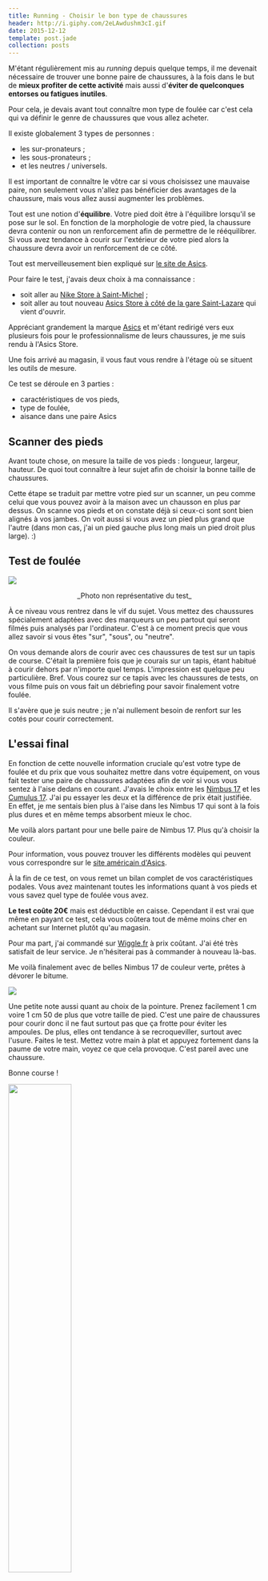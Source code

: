 ```yaml
---
title: Running - Choisir le bon type de chaussures
header: http://i.giphy.com/2eLAwdushm3cI.gif
date: 2015-12-12
template: post.jade
collection: posts
---
```


M'étant régulièrement mis au *running* depuis quelque temps, il me devenait nécessaire de trouver une bonne paire de chaussures, à la fois dans le but de **mieux profiter de cette activité** mais aussi d'**éviter de quelconques entorses ou fatigues inutiles**.

Pour cela, je devais avant tout connaître mon type de foulée car c'est cela qui va définir le genre de chaussures que vous allez acheter.

Il existe globalement 3 types de personnes :

- les sur-pronateurs ;
- les sous-pronateurs ;
- et les neutres / universels.

Il est important de connaître le vôtre car si vous choisissez une mauvaise paire, non seulement vous n'allez pas bénéficier des avantages de la chaussure, mais vous allez aussi augmenter les problèmes.

Tout est une notion d'**équilibre**. Votre pied doit être à l'équilibre lorsqu'il se pose sur le sol. En fonction de la morphologie de votre pied, la chaussure devra contenir ou non un renforcement afin de permettre de le rééquilibrer. Si vous avez tendance à courir sur l'extérieur de votre pied alors la chaussure devra avoir un renforcement de ce côté.

Tout est merveilleusement bien expliqué sur [le site de Asics](http://www.asics.com/fr/fr-fr/sports/running/preparation/understanding-pronation-find-the-right-shoes-for-you).

Pour faire le test, j'avais deux choix à ma connaissance :

- soit aller au [Nike Store à Saint-Michel](https://www.google.fr/maps/place/Nike+Store/@48.848568,2.341838,15z/data=!4m2!3m1!1s0x0:0xc7c49e9f4fbbf118?sa=X&ved=0ahUKEwigv_ufmtXJAhWLhhoKHUSGDBEQ_BIIhwEwCg) ;
- soit aller au tout nouveau [Asics Store à côté de la gare Saint-Lazare](https://www.google.fr/maps/place/asics/@48.8760386,2.3248993,17z/data=!3m1!4b1!4m2!3m1!1s0x47e66e359aa4521b:0x9d3c1fadf4e0c47e) qui vient d'ouvrir.

Appréciant grandement la marque [Asics](http://www.asics.com/fr/fr-fr) et m'étant redirigé vers eux plusieurs fois pour le professionnalisme de leurs chaussures, je me suis rendu à l'Asics Store.

Une fois arrivé au magasin, il vous faut vous rendre à l'étage où se situent les outils de mesure.

Ce test se déroule en 3 parties :

- caractéristiques de vos pieds,
- type de foulée,
- aisance dans une paire Asics

## Scanner des pieds

Avant toute chose, on mesure la taille de vos pieds : longueur, largeur, hauteur. De quoi tout connaître à leur sujet afin de choisir la bonne taille de chaussures.

Cette étape se traduit par mettre votre pied sur un scanner, un peu comme celui que vous pouvez avoir à la maison avec un chausson en plus par dessus. On scanne vos pieds et on constate déjà si ceux-ci sont sont bien alignés à vos jambes. On voit aussi si vous avez un pied plus grand que l'autre (dans mon cas, j'ai un pied gauche plus long mais un pied droit plus large). :)

## Test de foulée

![](/images/running-connaitre-type-foulee/asics-test.jpg)

<div style="text-align: center">_Photo non représentative du test_</div>

À ce niveau vous rentrez dans le vif du sujet. Vous mettez des chaussures spécialement adaptées avec des marqueurs un peu partout qui seront filmés puis analysés par l'ordinateur. C'est à ce moment precis que vous allez savoir si vous êtes "sur", "sous", ou "neutre".

On vous demande alors de courir avec ces chaussures de test sur un tapis de course. C'était la première fois que je courais sur un tapis, étant habitué à courir dehors par n'importe quel temps. L'impression est quelque peu particulière. Bref. Vous courez sur ce tapis avec les chaussures de tests, on vous filme puis on vous fait un débriefing pour savoir finalement votre foulée.

Il s'avère que je suis neutre ; je n'ai nullement besoin de renfort sur les cotés pour courir correctement.

## L'essai final

En fonction de cette nouvelle information cruciale qu'est votre type de foulée et du prix que vous souhaitez mettre dans votre équipement, on vous fait tester une paire de chaussures adaptées afin de voir si vous vous sentez à l'aise dedans en courant. J'avais le choix entre les [Nimbus 17](http://www.asics.com/fr/fr-fr/Boutique/Chaussures/Course-%C3%A0-pied/Hommes/GEL-NIMBUS-17/p/0010236915.0130) et les [Cumulus 17](http://www.asics.com/fr/fr-fr/Boutique/Chaussures/Course-%C3%A0-pied/Hommes/GEL-CUMULUS-17/p/0010248235.0193). J'ai pu essayer les deux et la différence de prix était justifiée. En effet, je me sentais bien plus à l'aise dans les Nimbus 17 qui sont à la fois plus dures et en même temps absorbent mieux le choc.

Me voilà alors partant pour une belle paire de Nimbus 17. Plus qu'à choisir la couleur.

Pour information, vous pouvez trouver les différents modèles qui peuvent vous correspondre sur le [site américain d'Asics](http://www.asicsamerica.com/medias/sys_master/he4/h13/9687465590814/pronation_chart.jpg).

À la fin de ce test, on vous remet un bilan complet de vos caractéristiques podales. Vous avez maintenant toutes les informations quant à vos pieds et vous savez quel type de foulée vous avez.

**Le test coûte 20€** mais est déductible en caisse. Cependant il est vrai que même en payant ce test, cela vous coûtera tout de même moins cher en achetant sur Internet plutôt qu'au magasin.

Pour ma part, j'ai commandé sur [Wiggle.fr](http://www.wiggle.fr/chaussures-asics-gel-nimbus-17-ah15/) à prix coûtant. J'ai été très satisfait de leur service. Je n'hésiterai pas à commander à nouveau là-bas.

Me voilà finalement avec de belles Nimbus 17 de couleur verte, prêtes à dévorer le bitume.

![](/images/running-connaitre-type-foulee/asics-colour.jpg)

Une petite note aussi quant au choix de la pointure. Prenez facilement 1 cm voire 1 cm 50 de plus que votre taille de pied. C'est une paire de chaussures pour courir donc il ne faut surtout pas que ça frotte pour éviter les ampoules. De plus, elles ont tendance à se recroqueviller, surtout avec l'usure. Faites le test. Mettez votre main à plat et appuyez fortement dans la paume de votre main, voyez ce que cela provoque. C'est pareil avec une chaussure.

Bonne course !

<img style="width: 50%; margin: auto;" src="http://i.giphy.com/fUMhF7Vp5iLVm.gif">
